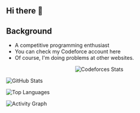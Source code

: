 ## Hi there 👋

## Background
- A competitive programming enthusiast<br>
- You can check my Codeforce account here<br>
- Of course, I'm doing problems at other websites.<br>

<div align='center'>
    <img 
        src="https://codeforces-readme-stats.vercel.app/api/card?username=Maeda.anHiep&theme=tokyonight&force_username=true" 
        alt="Codeforces Stats" 
    />
</div>

<img 
    src="https://github-readme-stats.vercel.app/api?username=anHiep&theme=tokyonight&hide_border=false&include_all_commits=true&count_private=false&custom_title=anHiep's&nbsp;GitHub&nbsp;stats" 
    alt="GitHub Stats"
/>

<img 
    src="https://github-readme-stats.vercel.app/api/top-langs/?username=anHiep&theme=tokyonight&hide_border=false&include_all_commits=true&count_private=false&layout=compact" 
    alt="Top Languages"
/>

<img 
    src="https://github-readme-activity-graph.vercel.app/graph?username=anHiep&theme=tokyo-night&custom_title=anHiep's&nbsp;Contribution" 
    alt="Activity Graph"/>
